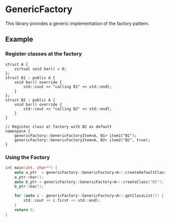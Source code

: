 # GenericFactory

This library provides a generic implementation of the factory pattern.

## Example
### Register classes at the factory
```
struct A {
	virtual void bar() = 0;
};
struct B1 : public A {
	void bar() override {
		std::cout << "calling B1" << std::endl;
	}
};
struct B2 : public A {
	void bar() override {
		std::cout << "calling B2" << std::endl;
	}
}

// Register class at factory with B2 as default
namespace {
	genericFactory::GenericFactoryItem<A, B1> item1("B1");
	genericFactory::GenericFactoryItem<A, B2> item2("B2", true);
}
```
### Using the Factory
```c
int main(int, char**) {
	auto a_ptr  = genericFactory::GenericFactory<A>::createDefaultClass();
	a_ptr->bar();
	auto b_ptr = genericFactory::GenericFactory<A>::createClass("B1");
	b_ptr->bar();

	for (auto c : genericFactory::GenericFactory<A>::getClassList()) {
		std::cout << c.first << std::endl;
	}
	return 0;
}
```

